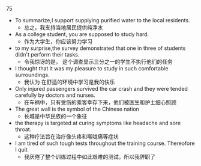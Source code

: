 75
- To summarize,I support supplying purified water to the local residents.
	- 总之，我支持当地居民提供纯净水
- As a college student, you are supposed to study hard.
	- 作为大学生，你应该努力学习
- to my surprise,the survey demonstrated that one in three of students didn't perform their tasks. 
	- 令我惊讶的是， 这个调查显示三分之一的学生不执行他们的任务
- I thought that it was my pleasure to study in such comfortable surroundings.
	- 我认为 在舒适的环境中学习是我的快乐
- Only injured passengers survived the car crash and they were tended carefully by doctors and nurses.
	-  在车祸中，只有受伤的乘客幸存下来，他们被医生和护士细心照顾
- The great wall is the symbol of the Chinese nation
	- 长城是中华民族的一个象征
- the therapy is targeted at curing symptoms like headache and sore throat. 
	- 这种疗法旨在治疗像头疼和喉咙痛等症状
- I am tired of such tough tests throughout the training course. Thereofore I quit
	- 我厌倦了整个训练过程中如此艰难的测试。所以我辞职了